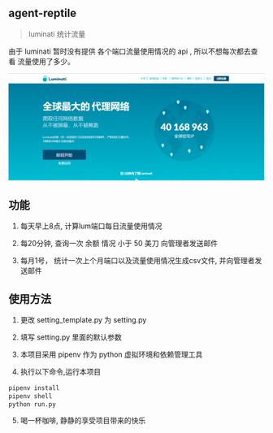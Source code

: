 ## agent-reptile
>luminati 统计流量

由于 luminati 暂时没有提供 各个端口流量使用情况的 api , 所以不想每次都去查看 流量使用了多少。

![lum](https://github.com/LingHanChuJian/agent-reptile/blob/master/img/lum.png)

## 功能

1. 每天早上8点, 计算lum端口每日流量使用情况

2. 每20分钟, 查询一次 余额 情况 小于 50 美刀 向管理者发送邮件

3. 每月1号， 统计一次上个月端口以及流量使用情况生成csv文件, 并向管理者发送邮件


## 使用方法

1. 更改 setting_template.py 为 setting.py

2. 填写 setting.py 里面的默认参数

3. 本项目采用 pipenv 作为 python 虚拟环境和依赖管理工具

4. 执行以下命令,运行本项目

```
pipenv install
pipenv shell
python run.py
```

5. 喝一杯咖啡, 静静的享受项目带来的快乐
